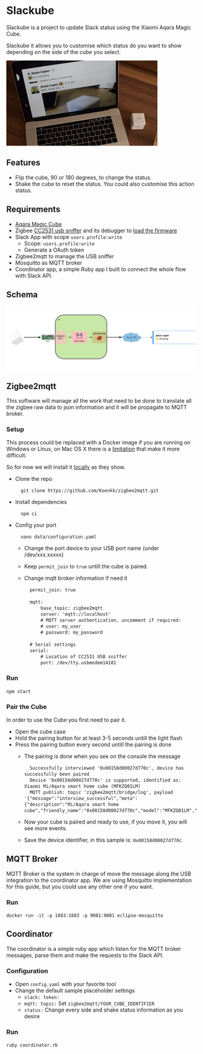 # Slackube

Slackube is a project to update Slack status using the Xiaomi Aqara Magic Cube.

Slackube it allows you to customise which status do you want to show depending on the side of the cube you select.

![Slackube](https://github.com/jesuslg123/slackube/blob/master/images/slackube_demo.gif)

## Features

- Flip the cube, 90 or 180 degrees, to change the status.
- Shake the cube to reset the status. You could also customise this action status.

## Requirements

- [Aqara Magic Cube](https://www.aqara.com/us/cube.html)
- Zigbee [CC2531 usb sniffer](https://www.ti.com/product/CC2531) and its debugger to [load the firmware](https://www.zigbee2mqtt.io/information/flashing_the_cc2531.html)
- Slack App with scope `users.profile:write`
    - Scope: `users.profile:write`
    - Generate a OAuth token
- Zigbee2mqtt to manage the USB sniffer
- Mosquitto as MQTT broker
- Coordinator app, a simple Ruby app I built to connect the whole flow with Slack API.

## Schema

![Schema](https://github.com/jesuslg123/slackube/blob/master/images/schema.png)

## Zigbee2mqtt

This software will manage all the work that need to be done to translate all the zigbee raw data to json information and it will be propagate to MQTT broker.

### Setup

This process could be replaced with a Docker image if you are running on Windows or Linux, on Mac OS X there is a [limitation](https://docs.docker.com/docker-for-mac/faqs/#can-i-pass-through-a-usb-device-to-a-container) that make it more difficult.

So for now we will install it [locally](https://www.zigbee2mqtt.io/getting_started/running_zigbee2mqtt.html) as they show.

- Clone the repo 

        git clone https://github.com/Koenkk/zigbee2mqtt.git

- Install dependencies

        npm ci

- Config your port

        nano data/configuration.yaml

    - Change the port device to your USB port name (under /dev/xxx.xxxxx)
    - Keep `permit_join` to `true` untill the cube is paired.
    - Change mqtt broker information if need it  

            permit_join: true

            mqtt:
                base_topic: zigbee2mqtt
                server: 'mqtt://localhost'
                # MQTT server authentication, uncomment if required:
                # user: my_user
                # password: my_password

            # Serial settings
            serial:
                # Location of CC2531 USB sniffer
                port: /dev/tty.usbmodem14101 

### Run

    npm start


### Pair the Cube

In order to use the Cube you first need to pair it.

- Open the cube case
- Hold the pairing button for at least 3-5 seconds untill the light flash
- Press the pairing button every second untill the pairing is done
    - The pairing is done when you see on the console the message

            Successfully interviewed '0x00158d00027d770c', device has successfully been paired
            Device '0x00158d00027d770c' is supported, identified as: Xiaomi Mi/Aqara smart home cube (MFKZQ01LM)
            MQTT publish: topic 'zigbee2mqtt/bridge/log', payload '{"message":"interview_successful","meta":{"description":"Mi/Aqara smart home cube","friendly_name":"0x00158d00027d770c","model":"MFKZQ01LM","supported":true,"vendor":"Xiaomi"},"type":"pairing"}'
    
    - Now your cube is paired and ready to use, if you move it, you will see more events.
    - Save the device identifier, in this sample is: `0x00158d00027d770c`

## MQTT Broker

MQTT Broker is the system in charge of move the message along the USB integration to the coordinator app.
We are using Mosquitto implementation for this guide, but you could use any other one if you want.

### Run

    docker run -it -p 1883:1883 -p 9001:9001 eclipse-mosquitto

## Coordinator

The coordinator is a simple ruby app which listen for the MQTT broker messages, parse them and make the requests to the Slack API.

### Configuration

- Open `config.yaml` with your favorite tool
- Change the default sample placeholder settings
    - `slack: token:`
    - `mqtt: topic:` Set `zigbee2mqtt/YOUR_CUBE_IDENTIFIER`
    - `status:` Change every side and shake status information as you desire
    
### Run

    ruby coordinator.rb
